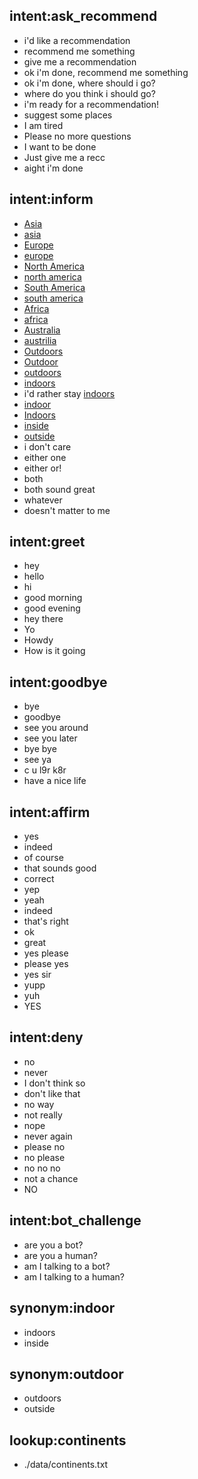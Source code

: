 ## intent:ask_recommend
- i'd like a recommendation
- recommend me something
- give me a recommendation
- ok i'm done, recommend me something
- ok i'm done, where should i go? 
- where do you think i should go? 
- i'm ready for a recommendation!
- suggest some places
- I am tired
- Please no more questions
- I want to be done
- Just give me a recc
- aight i'm done

## intent:inform
- [Asia](continent)
- [asia](continent)
- [Europe](continent)
- [europe](continent)
- [North America](continent)
- [north america](continent)
- [South America](continent)
- [south america](continent)
- [Africa](continent)
- [africa](continent)
- [Australia](continent)
- [austrilia](continent)
- [Outdoors](activity_type)
- [Outdoor](activity_type)
- [outdoors](activity_type)
- [indoors](activity_type)
- i'd rather stay [indoors](activity_type)
- [indoor](activity_type)
- [Indoors](activity_type)
- [inside](activity_type)
- [outside](acitivity_type)
- i don't care
- either one 
- either or!
- both
- both sound great
- whatever
- doesn't matter to me

## intent:greet
- hey
- hello
- hi
- good morning
- good evening
- hey there
- Yo
- Howdy
- How is it going

## intent:goodbye
- bye
- goodbye
- see you around
- see you later
- bye bye
- see ya
- c u l9r k8r
- have a nice life

## intent:affirm
- yes
- indeed
- of course
- that sounds good
- correct
- yep
- yeah 
- indeed
- that's right
- ok
- great
- yes please
- please yes
- yes sir
- yupp
- yuh
- YES

## intent:deny
- no
- never
- I don't think so
- don't like that
- no way
- not really
- nope
- never again
- please no
- no please
- no no no
- not a chance
- NO

## intent:bot_challenge
- are you a bot?
- are you a human?
- am I talking to a bot?
- am I talking to a human?

## synonym:indoor
- indoors
- inside

## synonym:outdoor
- outdoors
- outside

## lookup:continents
- ./data/continents.txt